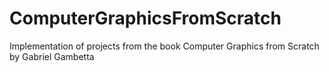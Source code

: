 # ComputerGraphicsFromScratch
Implementation of projects from the book Computer Graphics from Scratch by Gabriel Gambetta
